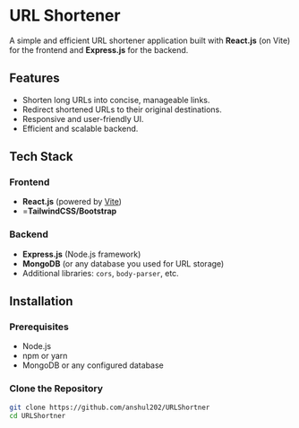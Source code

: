 # URL Shortener

A simple and efficient URL shortener application built with **React.js** (on Vite) for the frontend and **Express.js** for the backend.

## Features

- Shorten long URLs into concise, manageable links.
- Redirect shortened URLs to their original destinations.
- Responsive and user-friendly UI.
- Efficient and scalable backend.

## Tech Stack

### Frontend
- **React.js** (powered by [Vite](https://vitejs.dev/))
- =**TailwindCSS/Bootstrap** 

### Backend
- **Express.js** (Node.js framework)
- **MongoDB** (or any database you used for URL storage)
- Additional libraries: `cors`, `body-parser`, etc.

## Installation

### Prerequisites
- Node.js 
- npm or yarn
- MongoDB or any configured database

### Clone the Repository
```bash
git clone https://github.com/anshul202/URLShortner
cd URLShortner
```

